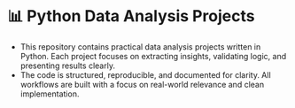 # 📊 Python Data Analysis Projects
- This repository contains practical data analysis projects written in Python. Each project focuses on extracting insights, validating logic, and presenting results clearly.
- The code is structured, reproducible, and documented for clarity. All workflows are built with a focus on real-world relevance and clean implementation.
